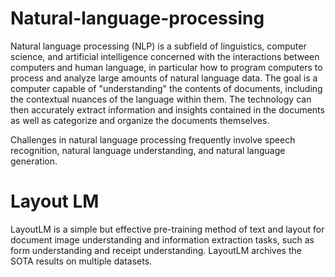 # Natural-language-processing

Natural language processing (NLP) is a subfield of linguistics, computer science, and artificial intelligence concerned with the interactions between computers and human language, in particular how to program computers to process and analyze large amounts of natural language data. The goal is a computer capable of "understanding" the contents of documents, including the contextual nuances of the language within them. The technology can then accurately extract information and insights contained in the documents as well as categorize and organize the documents themselves.

Challenges in natural language processing frequently involve speech recognition, natural language understanding, and natural language generation.

# Layout LM

LayoutLM is a simple but effective pre-training method of text and layout for document image understanding and information extraction tasks, such as form understanding and receipt understanding. LayoutLM archives the SOTA results on multiple datasets.
